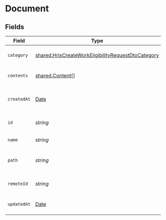 # Document


## Fields

| Field                                                                                                                           | Type                                                                                                                            | Required                                                                                                                        | Description                                                                                                                     | Example                                                                                                                         |
| ------------------------------------------------------------------------------------------------------------------------------- | ------------------------------------------------------------------------------------------------------------------------------- | ------------------------------------------------------------------------------------------------------------------------------- | ------------------------------------------------------------------------------------------------------------------------------- | ------------------------------------------------------------------------------------------------------------------------------- |
| `category`                                                                                                                      | [shared.HrisCreateWorkEligibilityRequestDtoCategory](../../../sdk/models/shared/hriscreateworkeligibilityrequestdtocategory.md) | :heavy_minus_sign:                                                                                                              | The category of the file                                                                                                        | templates, forms, backups, etc.                                                                                                 |
| `contents`                                                                                                                      | [shared.Content](../../../sdk/models/shared/content.md)[]                                                                       | :heavy_minus_sign:                                                                                                              | The content of the file                                                                                                         |                                                                                                                                 |
| `createdAt`                                                                                                                     | [Date](https://developer.mozilla.org/en-US/docs/Web/JavaScript/Reference/Global_Objects/Date)                                   | :heavy_minus_sign:                                                                                                              | The creation date of the file                                                                                                   | 2021-01-01T01:01:01.000Z                                                                                                        |
| `id`                                                                                                                            | *string*                                                                                                                        | :heavy_minus_sign:                                                                                                              | Unique identifier                                                                                                               | 8187e5da-dc77-475e-9949-af0f1fa4e4e3                                                                                            |
| `name`                                                                                                                          | *string*                                                                                                                        | :heavy_minus_sign:                                                                                                              | The name of the file                                                                                                            | My Document                                                                                                                     |
| `path`                                                                                                                          | *string*                                                                                                                        | :heavy_minus_sign:                                                                                                              | The path where the file is stored                                                                                               | /path/to/file                                                                                                                   |
| `remoteId`                                                                                                                      | *string*                                                                                                                        | :heavy_minus_sign:                                                                                                              | Provider's unique identifier                                                                                                    | 8187e5da-dc77-475e-9949-af0f1fa4e4e3                                                                                            |
| `updatedAt`                                                                                                                     | [Date](https://developer.mozilla.org/en-US/docs/Web/JavaScript/Reference/Global_Objects/Date)                                   | :heavy_minus_sign:                                                                                                              | The update date of the file                                                                                                     | 2021-01-02T01:01:01.000Z                                                                                                        |